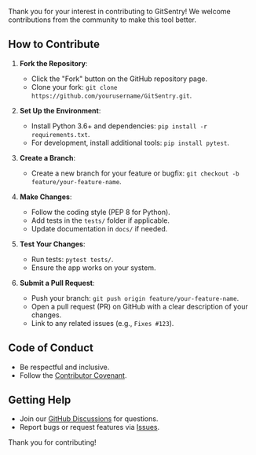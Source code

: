 Thank you for your interest in contributing to GitSentry! We welcome contributions from the community to make this tool better.

## How to Contribute

1. **Fork the Repository**:
   - Click the "Fork" button on the GitHub repository page.
   - Clone your fork: `git clone https://github.com/yourusername/GitSentry.git`.

2. **Set Up the Environment**:
   - Install Python 3.6+ and dependencies: `pip install -r requirements.txt`.
   - For development, install additional tools: `pip install pytest`.

3. **Create a Branch**:
   - Create a new branch for your feature or bugfix: `git checkout -b feature/your-feature-name`.

4. **Make Changes**:
   - Follow the coding style (PEP 8 for Python).
   - Add tests in the `tests/` folder if applicable.
   - Update documentation in `docs/` if needed.

5. **Test Your Changes**:
   - Run tests: `pytest tests/`.
   - Ensure the app works on your system.

6. **Submit a Pull Request**:
   - Push your branch: `git push origin feature/your-feature-name`.
   - Open a pull request (PR) on GitHub with a clear description of your changes.
   - Link to any related issues (e.g., `Fixes #123`).

## Code of Conduct
- Be respectful and inclusive.
- Follow the [Contributor Covenant](https://www.contributor-covenant.org/).

## Getting Help
- Join our [GitHub Discussions](https://github.com/yourusername/GitSentry/discussions) for questions.
- Report bugs or request features via [Issues](https://github.com/yourusername/GitSentry/issues).

Thank you for contributing!